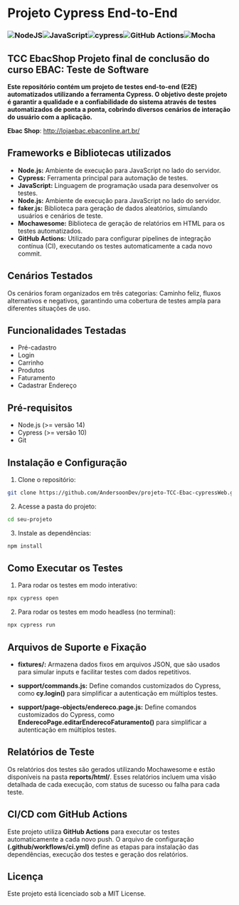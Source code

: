 # Projeto Cypress End-to-End
### ![NodeJS](https://img.shields.io/badge/node.js-6DA55F?style=for-the-badge&logo=node.js&logoColor=white)![JavaScript](https://img.shields.io/badge/javascript-%23323330.svg?style=for-the-badge&logo=javascript&logoColor=%23F7DF1E)![cypress](https://img.shields.io/badge/-cypress-%23E5E5E5?style=for-the-badge&logo=cypress&logoColor=058a5e)![GitHub Actions](https://img.shields.io/badge/github%20actions-%232671E5.svg?style=for-the-badge&logo=githubactions&logoColor=white)![Mocha](https://img.shields.io/badge/-mocha-%238D6748?style=for-the-badge&logo=mocha&logoColor=white)

## TCC EbacShop Projeto final de conclusão do curso EBAC: Teste de Software

**Este repositório contém um projeto de testes end-to-end (E2E) automatizados utilizando a ferramenta Cypress. O objetivo deste projeto é garantir a qualidade e a confiabilidade do sistema através de testes automatizados de ponta a ponta, cobrindo diversos cenários de interação do usuário com a aplicação.**

**Ebac Shop**: http://lojaebac.ebaconline.art.br/

## Frameworks e Bibliotecas utilizados
- **Node.js:** Ambiente de execução para JavaScript no lado do servidor.
- **Cypress:** Ferramenta principal para automação de testes.
- **JavaScript:** Linguagem de programação usada para desenvolver os testes.
- **Node.js:** Ambiente de execução para JavaScript no lado do servidor.
- **faker.js:** Biblioteca para geração de dados aleatórios, simulando usuários e cenários de teste.
- **Mochawesome:** Biblioteca de geração de relatórios em HTML para os testes automatizados.
- **GitHub Actions:** Utilizado para configurar pipelines de integração contínua (CI), executando os testes automaticamente a cada novo commit.

## Cenários Testados
Os cenários foram organizados em três categorias: Caminho feliz, fluxos alternativos e negativos, garantindo uma cobertura de testes ampla para diferentes situações de uso.

## Funcionalidades Testadas
- Pré-cadastro
- Login
- Carrinho
- Produtos
- Faturamento
- Cadastrar Endereço

## Pré-requisitos
- Node.js (>= versão 14)
- Cypress (>= versão 10)
- Git

## Instalação e Configuração
1. Clone o repositório:
``` bash
git clone https://github.com/AndersoonDev/projeto-TCC-Ebac-cypressWeb.git
```
2. Acesse a pasta do projeto:
``` bash
cd seu-projeto
```
3. Instale as dependências:
``` bash
npm install
```
## Como Executar os Testes
1. Para rodar os testes em modo interativo:
``` bash
npx cypress open
```
2. Para rodar os testes em modo headless (no terminal):
``` bash
npx cypress run
```

## Arquivos de Suporte e Fixação
- **fixtures/:** Armazena dados fixos em arquivos JSON, que são usados para simular inputs e facilitar testes com dados repetitivos.

- **support/commands.js:** Define comandos customizados do Cypress, como **cy.login()** para simplificar a autenticação em múltiplos testes.

- **support/page-objects/endereco.page.js:** Define comandos customizados do Cypress, como **EnderecoPage.editarEnderecoFaturamento()** para simplificar a autenticação em múltiplos testes.

## Relatórios de Teste
Os relatórios dos testes são gerados utilizando Mochawesome e estão disponíveis na pasta **reports/html/**. Esses relatórios incluem uma visão detalhada de cada execução, com status de sucesso ou falha para cada teste.

## CI/CD com GitHub Actions
Este projeto utiliza **GitHub Actions** para executar os testes automaticamente a cada novo push. O arquivo de configuração **(.github/workflows/ci.yml)** define as etapas para instalação das dependências, execução dos testes e geração dos relatórios.

## Licença
Este projeto está licenciado sob a MIT License.